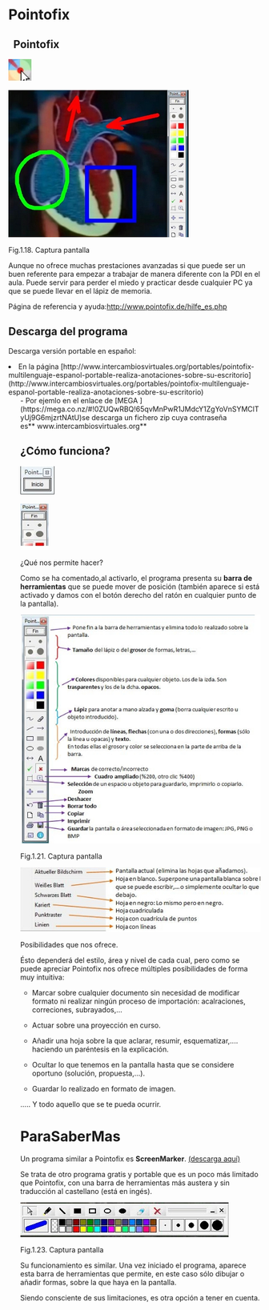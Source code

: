
# Pointofix

##   Pointofix


![](img/capturada17_2.jpg)


![](img/capturada18_2.jpg)

Fig.1.18. Captura pantalla

Aunque no ofrece muchas prestaciones avanzadas si que puede ser un buen referente para empezar a trabajar de manera diferente con la PDI en el aula. Puede servir para perder el miedo y practicar desde cualquier PC ya que se puede llevar en el lápiz de memoria.

Página de referencia y ayuda:<a>http://www.pointofix.de/hilfe_es.php</a>

## Descarga del programa

Descarga versión portable en español:

<li>En la página [http://www.intercambiosvirtuales.org/portables/pointofix-multilenguaje-espanol-portable-realiza-anotaciones-sobre-su-escritorio](http://www.intercambiosvirtuales.org/portables/pointofix-multilenguaje-espanol-portable-realiza-anotaciones-sobre-su-escritorio)
<ul>
- Por ejemlo en el enlace de [MEGA ](https://mega.co.nz/#!0ZUQwRBQ!65qvMnPwR1JMdcY1ZgYoVnSYMClTyUj9G6mjzrtNAtU)se descarga un fichero zip cuya contraseña es** www.intercambiosvirtuales.org**

## ¿Cómo funciona?

![](img/capturada19_2.jpg)

![](img/capturada21.jpg)

¿Qué nos permite hacer?

Como se ha comentado,al activarlo, el programa presenta su **barra de herramientas** que se puede mover de posición (también aparece si está activado y damos con el botón derecho del ratón en cualquier punto de la pantalla).


![](img/capturada22.jpg)

Fig.1.21. Captura pantalla

![](img/capturada22_2.jpg)

Posibilidades que nos ofrece.

Ésto dependerá del estilo, área y nivel de cada cual, pero como se puede apreciar Pointofix nos ofrece múltiples posibilidades de forma muy intuitiva:

- Marcar sobre cualquier documento sin necesidad de modificar formato ni realizar ningún proceso de importación: acalraciones, correciones, subrayados,...

- Actuar sobre una proyección en curso.

- Añadir una hoja sobre la que aclarar, resumir, esquematizar,.... haciendo un paréntesis en la explicación.

- Ocultar lo que tenemos en la pantalla hasta que se considere oportuno (solución, propuesta,...).

- Guardar lo realizado en formato de imagen.

..... Y todo aquello que se te pueda ocurrir.

# ParaSaberMas

Un programa similar a Pointofix es **ScreenMarker**. [(descarga aquí)](http://www.screenmarker.com/)

Se trata de otro programa gratis y portable que es un poco más limitado que Pointofix, con una barra de herramientas más austera y sin traducción al castellano (está en ingés).


![](img/capturada23.jpg)

Fig.1.23. Captura pantalla

Su funcionamiento es similar. Una vez iniciado el programa, aparece esta barra de herramientas que permite, en este caso sólo dibujar o añadir formas, sobre la que haya en la pantalla.

Siendo consciente de sus limitaciones, es otra opción a tener en cuenta.

